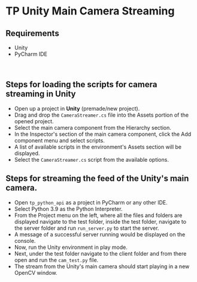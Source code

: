 # TP Unity Main Camera Streaming

## Requirements
- Unity
- PyCharm IDE

<br>

## Steps for loading the scripts for camera streaming in Unity

- Open up a project in **Unity** (premade/new project).
- Drag and drop the `CameraStreamer.cs` file into the Assets portion of the opened project.
- Select the main camera component from the Hierarchy section.
- In the Inspector's section of the main camera component, click the Add component menu and select scripts.
- A list of available scripts in the environment's Assets section will be displayed.
- Select the `CameraStreamer.cs` script from the available options.


## Steps for streaming the feed of the Unity's main camera.

- Open `tp_python_api` as a project in PyCharm or any other IDE.
- Select Python 3.9 as the Python Interpreter.
- From the Project menu on the left, where all the files and folders are displayed navigate to the test folder, inside the test folder, navigate to the server folder and run `run_server.py` to start the server.
- A message of a successful server running would be displayed on the console.
- Now, run the  Unity environment in play mode.
- Next, under the test folder navigate to the client folder and from there open and run the `cam_test.py` file.
- The stream from the Unity's main camera should start playing in a new OpenCV window.
